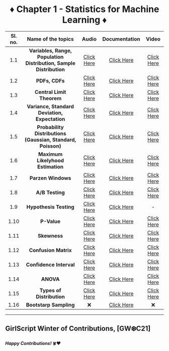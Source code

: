 <div align = 'center'>
<h1>♦️ Chapter 1 - Statistics for Machine Learning ♦️</h1>
   </div>
   
| Sl. no. | Name of the topics | Audio | Documentation | Video |
|:---:|:---:|:---:|:---:|:---:|
| 1.1 | **Variables, Range, Population Distribution, Sample Distribution** | [Click Here](https://github.com/girlscript/winter-of-contributing/blob/Machine_Learning/Machine_Learning/Statistics_for_Machine_Learning/ML_1_1_Variables%2C%20Range%2C%20Population%20Distribution%2C%20Sample%20Distribution_(A).md) |  [Click Here](https://github.com/girlscript/winter-of-contributing/blob/Machine_Learning/Machine_Learning/Statistics_for_Machine_Learning/ML_1_1_Variables%2C%20Range%2CPopulation_Distribution%2CSample_Distribution_(D).ipynb) | [Click Here](https://github.com/girlscript/winter-of-contributing/blob/Machine_Learning/Machine_Learning/Statistics_for_Machine_Learning/ML_1_1_Variables%2C%20Range%2C%20Population%20Distribution%2C%20Sample%20Distribution_(V).md) |
| 1.2 | **PDFs, CDFs** | [Click Here](https://github.com/girlscript/winter-of-contributing/blob/Machine_Learning/Machine_Learning/Statistics_for_Machine_Learning/ML_1_2%20_PDFs%20and%20CDFs_(A).md) | [Click Here](https://github.com/girlscript/winter-of-contributing/blob/Machine_Learning/Machine_Learning/Statistics_for_Machine_Learning/ML_1_2_PDFs_and_CDFs_(D).ipynb) | [Click Here](https://github.com/girlscript/winter-of-contributing/blob/Machine_Learning/Machine_Learning/Statistics_for_Machine_Learning/ML_1_2_PDFs_and_CDFs_(V).md) |
| 1.3 | **Central Limit Theorem** | [Click Here](https://github.com/girlscript/winter-of-contributing/blob/Machine_Learning/Machine_Learning/Statistics_for_Machine_Learning/ML_1_3_Central_Limit_Theorem(A).md) | [Click Here](https://github.com/girlscript/winter-of-contributing/blob/Machine_Learning/Machine_Learning/Statistics_for_Machine_Learning/ML_1_3_Central_Limit_Theorem_(D).ipynb) | [Click Here](https://github.com/girlscript/winter-of-contributing/blob/Machine_Learning/Machine_Learning/Statistics_for_Machine_Learning/ML_1_3_Central_Limit_Theorem_(V).md) | 
| 1.4 | **Variance, Standard Deviation, Expectation** | [Click Here](https://github.com/girlscript/winter-of-contributing/blob/Machine_Learning/Machine_Learning/Statistics_for_Machine_Learning/ML_1_4%20_Variance_Standard_Deviation_Expectation_(A).md) | [Click Here](https://github.com/girlscript/winter-of-contributing/blob/Machine_Learning/Machine_Learning/Statistics_for_Machine_Learning/ML_1_4_Variance%2C_Standard_Deviation%2C_Expectation_(D).md) | [Click Here](https://github.com/girlscript/winter-of-contributing/blob/Machine_Learning/Machine_Learning/Statistics_for_Machine_Learning/ML_1_4_Variance_Standard_Deviation_Expectation_(V).md) |
| 1.5 | **Probability Distributions (Gaussian, Standard, Poisson)** | [Click Here](https://github.com/girlscript/winter-of-contributing/blob/Machine_Learning/Machine_Learning/Statistics_for_Machine_Learning/ML_1_5_Probability%20Distributions(Gaussian%2CStandard%2CPoisson)_(A).md) | [Click Here](https://github.com/girlscript/winter-of-contributing/blob/Machine_Learning/Machine_Learning/Statistics_for_Machine_Learning/ML_1_5_Probability_Distributions_(Gaussian%2C_Standard%2C_Poisson)_(D).ipynb) | [Click Here](https://github.com/girlscript/winter-of-contributing/blob/Machine_Learning/Machine_Learning/Statistics_for_Machine_Learning/ML_1_5_Probability%20Distributions%20(Gaussian%2C%20Standard%2C%20Poisson)_(V).md) |
| 1.6 | **Maximum Likelyhood Estimation** | [Click Here](https://github.com/girlscript/winter-of-contributing/blob/Machine_Learning/Machine_Learning/Statistics_for_Machine_Learning/ML_1_6_Maximum_Likelihood_Estimation_(A).md) | [Click Here](https://github.com/girlscript/winter-of-contributing/blob/Machine_Learning/Machine_Learning/Statistics_for_Machine_Learning/ML_1_6_Maximum_Likelihood_Estimation_(D).md) | [Click Here](https://github.com/girlscript/winter-of-contributing/blob/Machine_Learning/Machine_Learning/Statistics_for_Machine_Learning/ML_1_6_Maximum_Likelihood_Estimation_(V).md) |
| 1.7 | **Parzen Windows** | [Click Here](https://github.com/girlscript/winter-of-contributing/blob/Machine_Learning/Machine_Learning/Statistics_for_Machine_Learning/ML_1_7_Parzen%20Windows%20(A).md) | [Click Here](https://github.com/girlscript/winter-of-contributing/blob/Machine_Learning/Machine_Learning/Statistics_for_Machine_Learning/ML_1_7_Parzen_Windows_(D).md) | [Click Here](https://github.com/girlscript/winter-of-contributing/blob/Machine_Learning/Machine_Learning/Statistics_for_Machine_Learning/ML_1_7_Parzen_Windows_(V).md) |
| 1.8 | **A/B Testing** | [Click Here](https://github.com/girlscript/winter-of-contributing/blob/Machine_Learning/Machine_Learning/Statistics_for_Machine_Learning/ML_1_8_AB%20Testing_(A).md) | [Click Here](https://github.com/girlscript/winter-of-contributing/blob/Machine_Learning/Machine_Learning/Statistics_for_Machine_Learning/ML_1_8_AB%20Testing_(D).ipynb) | [Click Here](https://github.com/girlscript/winter-of-contributing/blob/Machine_Learning/Machine_Learning/Statistics_for_Machine_Learning/ML_1_8_A%5CB%20Testing%20(V).md) |
| 1.9 | **Hypothesis Testing** | [Click Here](https://github.com/girlscript/winter-of-contributing/blob/Machine_Learning/Machine_Learning/Statistics_for_Machine_Learning/ML_1_9_Hypothesis_Testing(A).md) | [Click Here](https://github.com/girlscript/winter-of-contributing/blob/Machine_Learning/Machine_Learning/Statistics_for_Machine_Learning/ML_1_9_Hypothesis_Testing_(D).md) | - |
| 1.10 | **P-Value** | [Click Here](https://github.com/girlscript/winter-of-contributing/blob/Machine_Learning/Machine_Learning/Statistics_for_Machine_Learning/ML_1_10_P-Value_(A).md) | [Click Here](https://github.com/girlscript/winter-of-contributing/blob/Machine_Learning/Machine_Learning/Statistics_for_Machine_Learning/ML_1_10_P_Value_(D).ipynb) | [Click Here](https://github.com/girlscript/winter-of-contributing/blob/Machine_Learning/Machine_Learning/Statistics_for_Machine_Learning/ML_1_10_P-Value_(V).md) |
| 1.11 | **Skewness** | [Click Here](https://github.com/girlscript/winter-of-contributing/blob/Machine_Learning/Machine_Learning/Statistics_for_Machine_Learning/ML_1_11_Skewness_(A).md) | [Click Here](https://github.com/girlscript/winter-of-contributing/blob/Machine_Learning/Machine_Learning/Statistics_for_Machine_Learning/ML_1_11_Skewness_(D).md) | [Click Here](https://github.com/girlscript/winter-of-contributing/blob/Machine_Learning/Machine_Learning/Statistics_for_Machine_Learning/ML_1_11_Skewness_(V).md) |
| 1.12 | **Confusion Matrix** | [Click Here](https://github.com/girlscript/winter-of-contributing/blob/Machine_Learning/Machine_Learning/Statistics_for_Machine_Learning/ML_1_12_Confusion%20Matrix_(A).md) | [Click Here](https://github.com/girlscript/winter-of-contributing/blob/Machine_Learning/Machine_Learning/Statistics_for_Machine_Learning/ML_1_12_Confusion_Matrix_(D).ipynb) | [Click Here](https://github.com/girlscript/winter-of-contributing/blob/Machine_Learning/Machine_Learning/Statistics_for_Machine_Learning/ML_1_12_Confusion%20Matrix_P-Value%20(V).md) |
| 1.13 | **Confidence Interval** | [Click Here](https://github.com/girlscript/winter-of-contributing/blob/Machine_Learning/Machine_Learning/Statistics_for_Machine_Learning/ML_1_13_Confidence_Intervals(A).md) | [Click Here](https://github.com/girlscript/winter-of-contributing/blob/Machine_Learning/Machine_Learning/Statistics_for_Machine_Learning/ML_1_13_Confidence_Intervals(D).ipynb) | [Click Here](https://github.com/girlscript/winter-of-contributing/blob/Machine_Learning/Machine_Learning/Statistics_for_Machine_Learning/ML_1_13_Confidence_Interval_(V).md) |
| 1.14 | **ANOVA** | [Click Here](https://github.com/girlscript/winter-of-contributing/blob/Machine_Learning/Machine_Learning/Statistics_for_Machine_Learning/ML_1_14_ANOVA(A).md) | [Click Here](https://github.com/girlscript/winter-of-contributing/blob/Machine_Learning/Machine_Learning/Statistics_for_Machine_Learning/ML_1_14_ANOVA_(D).md) | [Click Here](https://github.com/girlscript/winter-of-contributing/blob/Machine_Learning/Machine_Learning/Statistics_for_Machine_Learning/ML_1_14_ANOVA(V).md) |
| 1.15 | **Types of Distribution** | [Click Here](https://github.com/girlscript/winter-of-contributing/blob/Machine_Learning/Machine_Learning/Statistics_for_Machine_Learning/ML_1_15_Types%20of%20Distribution_(A).md) | [Click Here](https://github.com/girlscript/winter-of-contributing/blob/Machine_Learning/Machine_Learning/Statistics_for_Machine_Learning/ML_1_15_Types_of_Distribution(D).ipynb) | [Click Here](https://github.com/girlscript/winter-of-contributing/blob/Machine_Learning/Machine_Learning/Statistics_for_Machine_Learning/ML_1_15_Types%20of%20distributions%20(V).md) |
| 1.16 | **Bootstarp Sampling** | ❌  | [Click Here](https://github.com/girlscript/winter-of-contributing/blob/Machine_Learning/Machine_Learning/Statistics_for_Machine_Learning/ML_1_16_Bootstrap_Sampling_(D).ipynb) | ❌ |



----------------------------------------------------------------

## GirlScript Winter of Contributions, [GW:snowflake:C21]
**_Happy Contributions!_** 🍀:heart:





